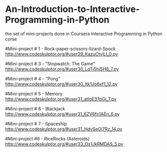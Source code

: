 An-Introduction-to-Interactive-Programming-in-Python
====================================================

the set of mini-projects done in Coursera Interactive Programming in Python corse

#Mini-project # 1 - Rock-paper-scissors-lizard-Spock
http://www.codeskulptor.org/#user29_KazuCtvjLI_0.py

#Mini-project # 3 - "Stopwatch: The Game"
http://www.codeskulptor.org/#user30_LqTj5hjSH6_7.py

#Mini-project # 4 - "Pong"
http://www.codeskulptor.org/#user30_ltk1Jo6xf1_12.py

#Mini-project # 5 - Memory 
http://www.codeskulptor.org/#user31_atlqE37pGj_7.py

#Mini-project # 6 - Blackjack 
http://www.codeskulptor.org/#user31_6ZV6fx1AEn_6.py

#Mini-project # 7 - Spaceship 
http://www.codeskulptor.org/#user31_HdvSeOj7Rz_14.py

#Mini-project #8 - RiceRocks (Asteroids) 
http://www.codeskulptor.org/#user33_Os1JkRMDAS_5.py

